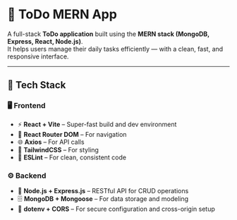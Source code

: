 ﻿# 📝 ToDo MERN App

A full-stack **ToDo application** built using the **MERN stack (MongoDB, Express, React, Node.js)**.  
It helps users manage their daily tasks efficiently — with a clean, fast, and responsive interface.

---

## 🚀 Tech Stack

### 🖥️ Frontend
- ⚡ **React + Vite** – Super-fast build and dev environment  
- 🧭 **React Router DOM** – For navigation  
- 🌐 **Axios** – For API calls  
- 🎨 **TailwindCSS** – For styling  
- 🧹 **ESLint** – For clean, consistent code  

### ⚙️ Backend
- 🧠 **Node.js + Express.js** – RESTful API for CRUD operations  
- 🗄️ **MongoDB + Mongoose** – For data storage and modeling  
- 🔐 **dotenv + CORS** – For secure configuration and cross-origin setup  


